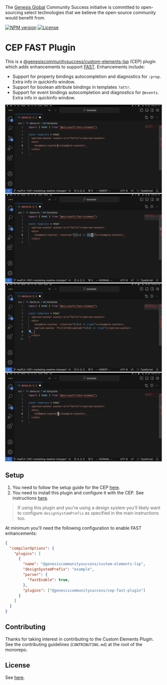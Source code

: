 The [Genesis Global](https://genesis.global) Community Success initiative is committed to open-sourcing select technologies that we believe the open-source community would benefit from.

[![NPM version](https://img.shields.io/npm/v/@genesiscommunitysuccess/cep-fast-plugin)](https://www.npmjs.com/package/@genesiscommunitysuccess/cep-fast-plugin) [![License](https://img.shields.io/github/license/genesiscommunitysuccess/custom-elements-lsp)](https://github.com/genesiscommunitysuccess/custom-elements-lsp/blob/master/LICENSE)

# CEP FAST Plugin

This is a [@genesiscommunitysuccess/custom-elements-lsp](https://www.npmjs.com/package/@genesiscommunitysuccess/custom-elements-lsp) (CEP) plugin which adds enhancements to support [FAST](https://www.fast.design/). Enhancements include:

* Support for property bindings autocompletion and diagnostics for `:prop`. Extra info in quickinfo window.
* Support for boolean attribute bindings in templates `?attr`.
* Support for event bindings autocompletion and diagnostics for `@events`. Extra info in quickinfo window.

![Property binding autocompletion](./docs/cep-fast-plugin/fast_property_binding.gif "Property Binding Autocompletion") ![Boolean attribute autocompletion](./docs/cep-fast-plugin/fast_boolean_attr_binding.gif "Boolean Attribute Binding Autocompletion") ![Event binding autocompletion](./docs/cep-fast-plugin/fast_event_binding.gif "Event Binding Autocompletion") ![Extra quickinfo functionality](./docs/cep-fast-plugin/fast_quicklook.gif "Quickinfo Extended Functionality")

## Setup

1. You need to follow the setup guide for the CEP [here](https://www.npmjs.com/package/@genesiscommunitysuccess/custom-elements-lsp).
2. You need to install this plugin and configure it with the CEP. See instructions [here](https://www.npmjs.com/package/@genesiscommunitysuccess/custom-elements-lsp#fast-syntax).

> If using this plugin and you're using a design system you'll likely want to configure `designSystemPrefix` as specified in the main instructions too.

At minimum you'll need the following configuration to enable FAST enhancements:

```json
{
  "compilerOptions": {
    "plugins": [
      {
        "name": "@genesiscommunitysuccess/custom-elements-lsp",
        "designSystemPrefix": "example",
        "parser": {
          "fastEnable": true,
        },
        "plugins": ["@genesiscommunitysuccess/cep-fast-plugin"]
      }
    ]
  }
}
```

## Contributing

Thanks for taking interest in contributing to the Custom Elements Plugin. See the contributing guidelines (`CONTRIBUTING.md`) at the root of the monorepo.

## License

See [here](./LICENSE).
